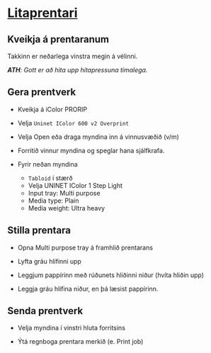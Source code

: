 # [Litaprentari](https://www.icolorprint.com/products/icolor600)

## Kveikja á prentaranum

Takkinn er neðarlega vinstra megin á vélinni.

***ATH**: Gott er að hita upp hitapressuna tímalega.* 

## Gera prentverk

- Kveikja á iColor PRORIP

- Velja `Uninet IColor 600 v2 Overprint`

- Velja Open eða draga myndina inn á vinnusvæðið (v/m)

- Forritið vinnur myndina og speglar hana sjálfkrafa. 

- Fyrir neðan myndina
    - `Tabloid` í stærð
    - Velja UNINET IColor 1 Step Light
    - Input tray: Multi purpose
    - Media type: Plain
    - Media weight: Ultra heavy

## Stilla prentara

- Opna Multi purpose tray á framhlið prentarans

- Lyfta gráu hlífinni upp

- Leggjum pappírinn með rúðunets hliðinni niður (hvíta hliðin upp)

- Leggja gráu hlífina niður, en þá læsist pappírinn. 

## Senda prentverk

- Velja myndina í vinstri hluta forritsins

- Ýtá regnboga prentara merkið (e. Print job)

